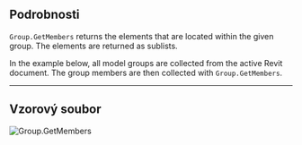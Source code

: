 ## Podrobnosti
`Group.GetMembers` returns the elements that are located within the given group. The elements are returned as sublists.

In the example below, all model groups are collected from the active Revit document. The group members are then collected with `Group.GetMembers`.

___
## Vzorový soubor

![Group.GetMembers](./Revit.Elements.Group.GetMembers_img.jpg)
